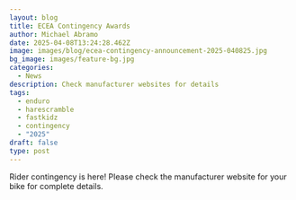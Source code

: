 ```yaml
---
layout: blog
title: ECEA Contingency Awards
author: Michael Abramo
date: 2025-04-08T13:24:28.462Z
image: images/blog/ecea-contingency-announcement-2025-040825.jpg
bg_image: images/feature-bg.jpg
categories:
  - News
description: Check manufacturer websites for details
tags:
  - enduro
  - harescramble
  - fastkidz
  - contingency
  - "2025"
draft: false
type: post
---
```

Rider contingency is here! Please check the manufacturer website for your bike for complete details.